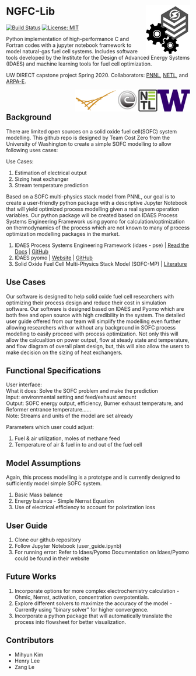 # NGFC-Lib <img src="./assets/images/team-logo.png" alt="team-logo" width="120" img align="right">

[![Build Status](https://travis-ci.org/NGFC-Lib/NGFC-Lib.svg?branch=master)](https://travis-ci.org/NGFC-Lib/NGFC-Lib)
[![License: MIT](https://img.shields.io/badge/License-MIT-yellow.svg)](https://opensource.org/licenses/MIT)

Python implementation of high-performance C and Fortran codes with a jupyter notebook framework to model natural-gas fuel cell systems. Includes software tools developed by the Institute for the Design of Advanced Energy Systems (IDAES) and machine learning tools for fuel cell optimization.

UW DIRECT capstone project Spring 2020. Collaborators: [PNNL](https://www.pnnl.gov/), [NETL](https://www.netl.doe.gov/), and [ARPA-E](https://arpa-e.energy.gov/).

<img src="./assets/images/UW-logo.png" alt="UW-logo" height="60" img align="right"> <img src="./assets/images/NETL-logo.jpg" alt="NETL-logo" height="60" img align="right"> <img src="./assets/images/ARPA-E-logo.jpg" alt="ARPA-E-logo" height="60" img align="right"> <img src="./assets/images/PNNL-logo.png" alt="PNNL-logo" height="60" img align="right" > 
<br/><br/>

## Background
There are limited open sources on a solid oxide fuel cell(SOFC) system modelling. This github repo is designed by Team Cost Zero from the University of Washington to create a simple SOFC modelling to allow following uses cases:

Use Cases: 
1. Estimation of electrical output
2. Sizing heat exchanger
3. Stream temperature prediction

Based on a SOFC multi-physics stack model from PNNL, our goal is to create a user-friendly python package with a descriptive Jupyter Notebook  that will yield optimized process modelling given a real sysem operation variables. Our python package will be created based on IDAES Process Systems Engineering Framework using pyomo for calculation/optimization on thermodynamics of the process which are not known to many of process optimization modelling packages in the market. 

1. IDAES Process Systems Engineering Framework (idaes - pse) | [Read the Docs](https://idaes-pse.readthedocs.io/en/stable/) |  [GitHub](https://github.com/IDAES/idaes-pse)
2. IDAES pyomo | [Website](http://www.pyomo.org/installation/) | [GitHub](https://github.com/IDAES/pyomo)
3. Solid Oxide Fuel Cell Multi-Physics Stack Model (SOFC-MP) | [Literature](https://doi.org/10.1016/j.jpowsour.2010.11.123) 

## Use Cases
Our software is designed to help solid oxide fuel cell researchers with optimizing their process design and reduce their cost in simulation software. Our software is designed based on IDAES and Pyomo which are both free and open source with high credibility in the system. The detailed user guide offered from our team will simplify the modelling even further allowing researchers with or without any background in SOFC process modelling to easily proceed with process optimization. 
Not only this will allow the calcualtion on power output, flow at steady state and temperature, and flow diagram of overall plant design, but, this will also allow the users to make decision on the sizing of heat exchangers.

## Functional Specifications
User interface:  
    What it does: Solve the SOFC problem and make the prediction  
    Input: environmental setting and feed/exhaust amount  
    Output: SOFC energy output, efficiency, Burner exhaust temperature, and Reformer entrance temperature…...  
    Note: Streams and units of the model are set already

Parameters which user could adjust: 
1. Fuel & air utilization, moles of methane feed
2. Temperature of air & fuel in to and out of the fuel cell


## Model Assumptions
Again, this process modelling is a prototype and is currently designed to sufficiently model simple SOFC system. 

1. Basic Mass balance
2. Energy balance - Simple Nernst Equation
3. Use of electrical efficiency to account for polarization loss

## User Guide

1. Clone our github repository
2. Follow Jupyter Notebook (user_guide.ipynb)
3. For running error: Refer to Idaes/Pyomo
Documentation on Idaes/Pyomo could be found in their website

## Future Works
1. Incorporate options for more complex electrochemistry calculation - Ohmic, Nernst, activation, concentration overpotentials.
2. Explore different solvers to maximize the accuracy of the model - Currently using "binary solver" for higher convergence.
3. Incorporate a python package that will automatically translate the process into flowsheet for better visualization.

## Contributors
* Mihyun Kim
* Henry Lee
* Zang Le
